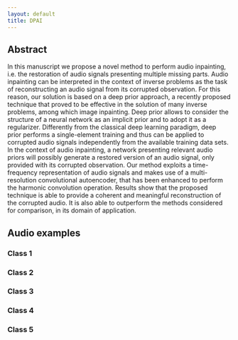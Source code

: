 ```yaml
---
layout: default
title: DPAI
---
```


## Abstract

In this manuscript we propose a novel method to perform audio inpainting, i.e. the restoration of audio signals presenting multiple missing parts. Audio inpainting can be interpreted in the context of inverse problems as the task of reconstructing an audio signal from its corrupted observation. For this reason, our solution is based on a deep prior approach, a recently proposed technique that proved to be effective in the solution of many inverse problems, among which image inpainting.
Deep prior allows to consider the structure of a neural network as an implicit prior and to adopt it as a regularizer. Differently from the classical deep learning paradigm, deep prior performs a single-element training and thus can be applied to corrupted audio signals independently from the available training data sets. In the context of audio inpainting, a network presenting relevant audio priors will possibly generate a restored version of an audio signal, only provided with its corrupted observation.
Our method exploits a time-frequency representation of audio signals and makes use of a multi-resolution convolutional autoencoder, that has been enhanced to perform the harmonic convolution operation. Results show that the proposed technique is able to provide a coherent and meaningful reconstruction of the corrupted audio. It is also able to outperform the methods considered for comparison, in its domain of application.

## Audio examples

### Class 1

<!--<div class="container">
   <div class="column-left">
     <h6>Source speaker</h6>
     <audio src="audio/class_3_source.wav" controls preload></audio>
   </div>
   <div class="column-center">
     <h6>Target speaker</h6>
     <audio src="audio/class_3_target.wav" controls preload></audio>
   </div>
   <div class="column-right">
     <h6>Output</h6>
     <audio src="audio/class_3_output.wav" controls preload></audio>
   </div>
</div>-->

### Class 2

<!--<div class="container">
   <div class="column-left">
     <h6>Source speaker</h6>
     <audio src="audio/class_4_source.wav" controls preload></audio>
   </div>
   <div class="column-center">
     <h6>Target speaker</h6>
     <audio src="audio/class_4_target.wav" controls preload></audio>
   </div>
   <div class="column-right">
     <h6>Output</h6>
     <audio src="audio/class_4_output.wav" controls preload></audio>
   </div>
</div>-->

### Class 3

<!--<div class="container">
   <div class="column-left">
     <h6>Source speaker</h6>
     <audio src="audio/class_5_source.wav" controls preload></audio>
   </div>
   <div class="column-center">
     <h6>Target speaker</h6>
     <audio src="audio/class_5_target.wav" controls preload></audio>
   </div>
   <div class="column-right">
     <h6>Output</h6>
     <audio src="audio/class_5_output.wav" controls preload></audio>
   </div>
</div>-->

### Class 4

<!--<div class="container">
   <div class="column-left">
     <h6>Source speaker</h6>
     <audio src="audio/class_1_source.wav" controls preload></audio>
   </div>
   <div class="column-center">
     <h6>Target speaker</h6>
     <audio src="audio/class_1_target.wav" controls preload></audio>
   </div>
   <div class="column-right">
     <h6>Output</h6>
     <audio src="audio/class_1_output.wav" controls preload></audio>
   </div>
</div>-->

### Class 5

<!--<div class="container">
   <div class="column-left">
     <h6>Source speaker</h6>
     <audio src="audio/class_2_source.wav" controls preload></audio>
   </div>
   <div class="column-center">
     <h6>Target speaker</h6>
     <audio src="audio/class_2_target.wav" controls preload></audio>
   </div>
   <div class="column-right">
     <h6>Output</h6>
     <audio src="audio/class_2_output.wav" controls preload></audio>
   </div>
</div>-->
